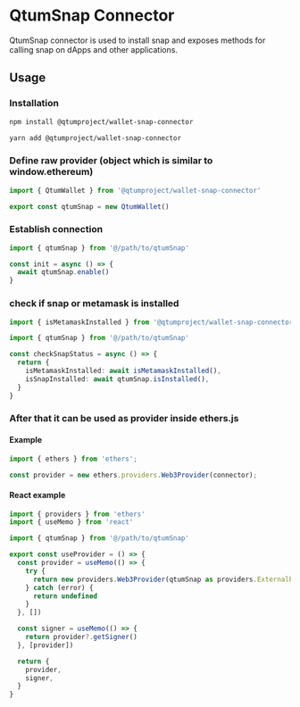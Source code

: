 # QtumSnap Connector

QtumSnap connector is used to install snap and exposes methods for calling snap on dApps and other applications.

## Usage

### Installation

```bash
npm install @qtumproject/wallet-snap-connector
```

```bash
yarn add @qtumproject/wallet-snap-connector
```

### Define raw provider (object which is similar to window.ethereum)

```typescript
import { QtumWallet } from '@qtumproject/wallet-snap-connector'

export const qtumSnap = new QtumWallet()
```

### Establish connection

```typescript
import { qtumSnap } from '@/path/to/qtumSnap'

const init = async () => {
  await qtumSnap.enable()
}
```

### check if snap or metamask is installed

```typescript
import { isMetamaskInstalled } from '@qtumproject/wallet-snap-connector'

import { qtumSnap } from '@/path/to/qtumSnap'

const checkSnapStatus = async () => {
  return {
    isMetamaskInstalled: await isMetamaskInstalled(),
    isSnapInstalled: await qtumSnap.isInstalled(),
  }
}
```

### After that it can be used as provider inside ethers.js

#### Example
```typescript
import { ethers } from 'ethers';

const provider = new ethers.providers.Web3Provider(connector);
```

#### React example
```typescript
import { providers } from 'ethers'
import { useMemo } from 'react'

import { qtumSnap } from '@/path/to/qtumSnap'

export const useProvider = () => {
  const provider = useMemo(() => {
    try {
      return new providers.Web3Provider(qtumSnap as providers.ExternalProvider)
    } catch (error) {
      return undefined
    }
  }, [])

  const signer = useMemo(() => {
    return provider?.getSigner()
  }, [provider])

  return {
    provider,
    signer,
  }
}

```
